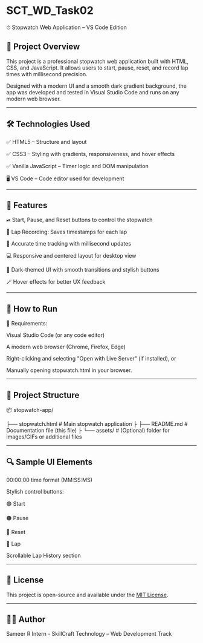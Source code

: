 # SCT_WD_Task02
⏱ Stopwatch Web Application – VS Code Edition

## 📌 Project Overview
This project is a professional stopwatch web application built with HTML, CSS, and JavaScript. It allows users to start, pause, reset, and record lap times with millisecond precision.

Designed with a modern UI and a smooth dark gradient background, the app was developed and tested in Visual Studio Code and runs on any modern web browser.

---

## 🛠 Technologies Used

✅ HTML5 – Structure and layout            

✅ CSS3 – Styling with gradients, responsiveness, and hover effects

✅ Vanilla JavaScript – Timer logic and DOM manipulation

🖥 VS Code – Code editor used for development

---

## 🚀 Features
 ⏯ Start, Pause, and Reset buttons to control the stopwatch
 
📝 Lap Recording: Saves timestamps for each lap

🧠 Accurate time tracking with millisecond updates

💻 Responsive and centered layout for desktop view

🎨 Dark-themed UI with smooth transitions and stylish buttons

🪄 Hover effects for better UX feedback

---

## 🧪 How to Run

🔧 Requirements:

Visual Studio Code (or any code editor)

A modern web browser (Chrome, Firefox, Edge)

Right-clicking and selecting "Open with Live Server" (if installed), or

Manually opening stopwatch.html in your browser.

---

## 📁 Project Structure
📦 stopwatch-app/

├── stopwatch.html         # Main stopwatch application
├
├── README.md              # Documentation file (this file)
├
└── assets/                # (Optional) folder for images/GIFs or additional files

---

## 🔍 Sample UI Elements
00:00:00 time format (MM:SS:MS)

Stylish control buttons:

🟢 Start

🟠 Pause

🔴 Reset

🔵 Lap

Scrollable Lap History section

---

## 📄 License

This project is open-source and available under the [MIT License](LICENCE).

---

## 🧑‍💻 Author

Sameer R
Intern - SkillCraft Technology – Web Development Track

